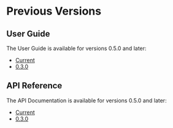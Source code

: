# Previous Versions

## User Guide

The User Guide is available for versions 0.5.0 and later:

* [Current](../user-guide/)
* [0.3.0](../user-guide/)

## API Reference

The API Documentation is available for versions 0.5.0 and later:

* [Current](../api/)
* [0.3.0](../api/)
